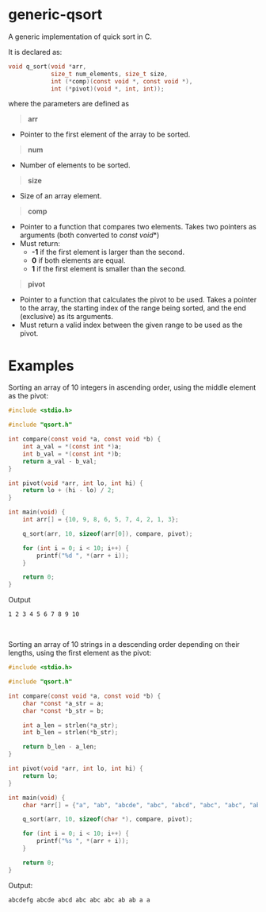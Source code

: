 # generic-qsort
A generic implementation of quick sort in C.

It is declared as:
```c
void q_sort(void *arr,
            size_t num_elements, size_t size,
            int (*comp)(const void *, const void *),
            int (*pivot)(void *, int, int));
```
where the parameters are defined as
> **arr** 
- Pointer to the first element of the array to be sorted.
> **num**
- Number of elements to be sorted.
>**size**
- Size of an array element.
> **comp**
- Pointer to a function that compares two elements.
Takes two pointers as arguments (both converted to *const void**)
- Must return:
  - **-1** if the first element is larger than the second.
  - **0** if both elements are equal.
  - **1** if the first element is smaller than the second.
>**pivot**
- Pointer to a function that calculates the pivot to be used. Takes a pointer to the array, the starting index of the range being sorted, and the end (exclusive) as its arguments.
- Must return a valid index between the given range to be used as the pivot.


# Examples
Sorting an array of 10 integers in ascending order, using the middle element as the pivot:
```c
#include <stdio.h>

#include "qsort.h"

int compare(const void *a, const void *b) {
    int a_val = *(const int *)a;
    int b_val = *(const int *)b;
    return a_val - b_val;
}

int pivot(void *arr, int lo, int hi) {
    return lo + (hi - lo) / 2;
}

int main(void) {
    int arr[] = {10, 9, 8, 6, 5, 7, 4, 2, 1, 3};

    q_sort(arr, 10, sizeof(arr[0]), compare, pivot);

    for (int i = 0; i < 10; i++) {
        printf("%d ", *(arr + i));
    }

    return 0;
}
```
Output
```
1 2 3 4 5 6 7 8 9 10
```

<br>

Sorting an array of 10 strings in a descending order depending on their lengths, using the first element as the pivot:
```c
#include <stdio.h>

#include "qsort.h"

int compare(const void *a, const void *b) {
    char *const *a_str = a;
    char *const *b_str = b;

    int a_len = strlen(*a_str);
    int b_len = strlen(*b_str);

    return b_len - a_len;
}

int pivot(void *arr, int lo, int hi) {
    return lo;
}

int main(void) {
    char *arr[] = {"a", "ab", "abcde", "abc", "abcd", "abc", "abc", "abcdefg", "a", "ab"};

    q_sort(arr, 10, sizeof(char *), compare, pivot);

    for (int i = 0; i < 10; i++) {
        printf("%s ", *(arr + i));
    }

    return 0;
}
```

Output:
```
abcdefg abcde abcd abc abc abc ab ab a a
```
